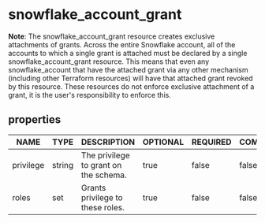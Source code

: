 
# snowflake_account_grant

<!-- These docs are auto-generated by code in ./docgen, run by with make docs. Manual edits will be overwritten. -->

**Note**: The snowflake_account_grant resource creates exclusive attachments of grants.
		Across the entire Snowflake account, all of the accounts to which a single grant is attached must be declared
		by a single snowflake_account_grant resource. This means that even any snowflake_account that have the attached
		grant via any other mechanism (including other Terraform resources) will have that attached grant revoked by this resource.
		These resources do not enforce exclusive attachment of a grant, it is the user's responsibility to enforce this.
		
## properties

|   NAME    |  TYPE  |              DESCRIPTION              | OPTIONAL | REQUIRED  | COMPUTED | DEFAULT |
|-----------|--------|---------------------------------------|----------|-----------|----------|---------|
| privilege | string | The privilege to grant on the schema. | true     | false     | false    | "USAGE" |
| roles     | set    | Grants privilege to these roles.      | true     | false     | false    | <nil>   |
